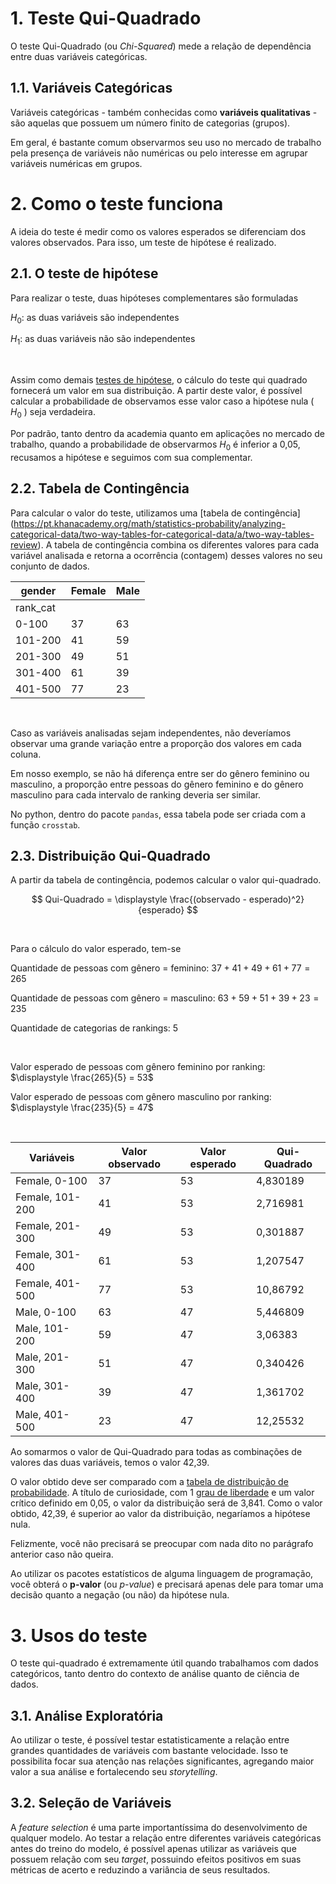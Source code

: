# 1. Teste Qui-Quadrado

O teste Qui-Quadrado (ou *Chi-Squared*) mede a relação de dependência entre duas variáveis categóricas.

## 1.1. Variáveis Categóricas

Variáveis categóricas - também conhecidas como __variáveis qualitativas__ - são aquelas que possuem um número finito de categorias (grupos).

Em geral, é bastante comum observarmos seu uso no mercado de trabalho pela presença de variáveis não numéricas ou pelo interesse em agrupar variáveis numéricas em grupos.

# 2. Como o teste funciona

A ideia do teste é medir como os valores esperados se diferenciam dos valores observados. Para isso, um teste de hipótese é realizado.

## 2.1. O teste de hipótese

Para realizar o teste, duas hipóteses complementares são formuladas

$H_0:$ as duas variáveis são independentes

$H_1:$ as duas variáveis não são independentes

<br>

Assim como demais [testes de hipótese](https://www.inf.ufsc.br/~andre.zibetti/probabilidade/teste-de-hipoteses.html), o cálculo do teste qui quadrado fornecerá um valor em sua distribuição. A partir deste valor, é possível calcular a probabilidade de observamos esse valor caso a hipótese nula ( $H_0$ ) seja verdadeira.

Por padrão, tanto dentro da academia quanto em aplicações no mercado de trabalho, quando a probabilidade de observarmos $H_0$ é inferior a 0,05, recusamos a hipótese e seguimos com sua complementar.

## 2.2. Tabela de Contingência

Para calcular o valor do teste, utilizamos uma [tabela de contingência] (https://pt.khanacademy.org/math/statistics-probability/analyzing-categorical-data/two-way-tables-for-categorical-data/a/two-way-tables-review). A tabela de contingência combina os diferentes valores para cada variável analisada e retorna a ocorrência (contagem) desses valores no seu conjunto de dados.

| gender | Female | Male |
| --- | --- | --- |
| rank_cat |  |  |
| 0-100 | 37 | 63 |
| 101-200 | 41 | 59 |
| 201-300 | 49 | 51 |
| 301-400 | 61 | 39 |
| 401-500 | 77 | 23 |

<br>

Caso as variáveis analisadas sejam independentes, não deveríamos observar uma grande variação entre a proporção dos valores em cada coluna.

Em nosso exemplo, se não há diferença entre ser do gênero feminino ou masculino, a proporção entre pessoas do gênero feminino e do gênero masculino para cada intervalo de ranking deveria ser similar.

No python, dentro do pacote `pandas`, essa tabela pode ser criada com a função `crosstab`.

## 2.3. Distribuição Qui-Quadrado

A partir da tabela de contingência, podemos calcular o valor qui-quadrado.

$$
Qui-Quadrado = \displaystyle \frac{(observado - esperado)^2}{esperado}
$$

<br>

Para o cálculo do valor esperado, tem-se

Quantidade de pessoas com gênero = feminino: $37 + 41 + 49 + 61 + 77 = 265$

Quantidade de pessoas com gênero = masculino: $63 + 59 + 51 + 39 + 23 = 235$

Quantidade de categorias de rankings: $5$ 

<br>

Valor esperado de pessoas com gênero feminino por ranking: $\displaystyle \frac{265}{5} = 53$

Valor esperado de pessoas com gênero masculino por ranking: $\displaystyle \frac{235}{5} = 47$

<br>

| Variáveis | Valor observado | Valor esperado | Qui-Quadrado |
| --- | --- | --- | --- |
| Female, 0-100 | 37 | 53 | 4,830189 |
| Female, 101-200 | 41 | 53 | 2,716981 |
| Female, 201-300 | 49 | 53 | 0,301887 |
| Female, 301-400 | 61 | 53 | 1,207547 |
| Female, 401-500 | 77 | 53 | 10,86792 |
| Male, 0-100 | 63 | 47 | 5,446809 |
| Male, 101-200 | 59 | 47 | 3,06383 |
| Male, 201-300 | 51 | 47 | 0,340426 |
| Male, 301-400 | 39 | 47 | 1,361702 |
| Male, 401-500 | 23 | 47 | 12,25532 |

Ao somarmos o valor de Qui-Quadrado para todas as combinações de valores das duas variáveis, temos o valor 42,39. 

O valor obtido deve ser comparado com a [tabela de distribuição de probabilidade](https://www.ime.unicamp.br/~cnaber/Tabela%20da%20Qui-quadrado.pdf). A título de curiosidade, com 1 [grau de liberdade](https://blog.minitab.com/pt/quais-sao-os-graus-de-liberdade-nas-estatisticas) e um valor crítico definido em 0,05, o valor da distribuição será de 3,841. Como o valor obtido, 42,39, é superior ao valor da distribuição, negaríamos a hipótese nula.

Felizmente, você não precisará se preocupar com nada dito no parágrafo anterior caso não queira.

Ao utilizar os pacotes estatísticos de alguma linguagem de programação, você obterá o **p-valor** (ou *p-value*) e precisará apenas dele para tomar uma decisão quanto a negação (ou não) da hipótese nula. 

# 3. Usos do teste

O teste qui-quadrado é extremamente útil quando trabalhamos com dados categóricos, tanto dentro do contexto de análise quanto de ciência de dados.

## 3.1. Análise Exploratória

Ao utilizar o teste, é possível testar estatisticamente a relação entre grandes quantidades de variáveis com bastante velocidade. Isso te possibilita focar sua atenção nas relações significantes, agregando maior valor a sua análise e fortalecendo seu *storytelling*.

## 3.2. Seleção de Variáveis

A *feature selection* é uma parte importantíssima do desenvolvimento de qualquer modelo. Ao testar a relação entre diferentes variáveis categóricas antes do treino do modelo, é possível apenas utilizar as variáveis que possuem relação com seu *target*, possuindo efeitos positivos em suas métricas de acerto e reduzindo a variância de seus resultados.
